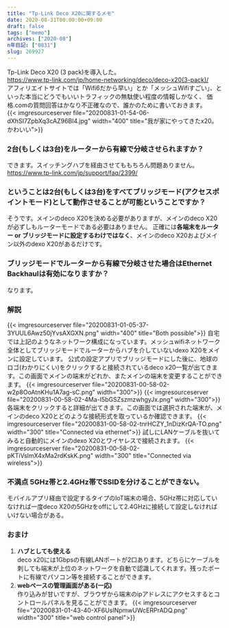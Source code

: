 ```yaml
---
title: "Tp-Link Deco X20に関するメモ"
date: 2020-08-31T00:00:00+09:00
draft: false
tags: ["memo"]
archives: ["2020-08"]
n年日記: ["0831"]
slug: 269927
---
```

Tp-Link Deco X20 (3 pack)を導入した。  
https://www.tp-link.com/jp/home-networking/deco/deco-x20(3-pack)/    
アフィリエイトサイトでは「Wifi6だから早い」とか「メッシュWifiすごい」、といった本当にどうでもいいトラフィックの無駄使い程度の情報しかなく、
価格.comの質問回答はかなり不正確なので、誰かのために書いておきます。  
{{< imgresourceserver file="20200831-01-54-06-dXhSI7ZpbXq3cAZ96Bl4.jpg" width="400" title="我が家にやってきたx20。かわいい">}}


### **2台(もしくは3台)をルーターから有線で分岐させられますか？**  
できます。スイッチングハブを経由させてももちろん問題ありません。  
https://www.tp-link.com/jp/support/faq/2399/
### **ということは2台(もしくは3台)をすべてブリッジモード(アクセスポイントモード)として動作させることが可能ということですか？**  
そうです。メインのdeco X20を決める必要がありますが、メインのdeco X20が必ずしもルーターモードである必要はありません。
正確には**各端末をルーター or ブリッジモードに設定するわけではなく**、メインのdeco X20およびメイン以外のdexo X20があるだけです。
### **ブリッジモードでルーターから有線で分岐させた場合はEthernet Backhaulは有効になりますか？**   
なります。

### **解説**
{{< imgresourceserver file="20200831-01-05-37-3YUUL6Awz50jYvsAXGXN.png" width="400" title="Both possible">}}
自宅では上記のようなネットワーク構成になっています。メッシュwifiネットワーク全体としてブリッジモードでルーターからハブを介していないdexo X20をメインに設定しています。
公式の設定アプリでブリッジモードにした後に、地球のロゴ(わかりにくい)をクリックすると接続されているdeco x20一覧が出てきます。この画面でメインの端末がどれか、またメインの端末を変更することができます。
{{< imgresourceserver file="20200831-00-58-02-w2p8OoAtnKHu1A7ag-sC.png" width="300">}}
{{< imgresourceserver file="20200831-00-58-02-4Ma-I5bGSZszmzwhgyJx.png" width="300">}}
各端末をクリックすると詳細が出てきます。この画面では選択された端末が、メインのdeco X20とどのような接続形式を取っているか確認できます。
{{< imgresourceserver file="20200831-00-58-02-tnrHCZY_1nDizKrQA-TO.png" width="300" title="Connected via ethernet">}}
試しにLANケーブルを抜いてみると自動的にメインのdexo X20とワイヤレスで接続されます。
{{< imgresourceserver file="20200831-00-58-02-pKTiVslmX4xMa2rdKskK.png" width="300" title="Connected via wireless">}}
### **不満点 5GHz帯と2.4GHz帯でSSIDを分けることができない。**
モバイルアプリ経由で設定するタイプのIoT端末の場合、5GHz帯に対応していなければ一度deco X20の5GHzをoffにして2.4GHzに接続して設定しなければいけない場合がある。

### **おまけ**
1. **ハブとしても使える**  
deco x20には1Gbpsの有線LANポートが2口あります。どちらにケーブルを刺しても端末が上位のネットワークを自動で認識してくれます。残ったポートに有線でパソコン等を接続することができます。
2. **webベースの管理画面がある(一応)**  
作り込みが甘いですが、ブラウザから端末のipアドレスにアクセスするとコントロールパネルを見ることができます。
{{< imgresourceserver file="20200831-01-43-40-XF6UsINpmwUWcERPrADQ.png" width="300" title="web control panel">}}
